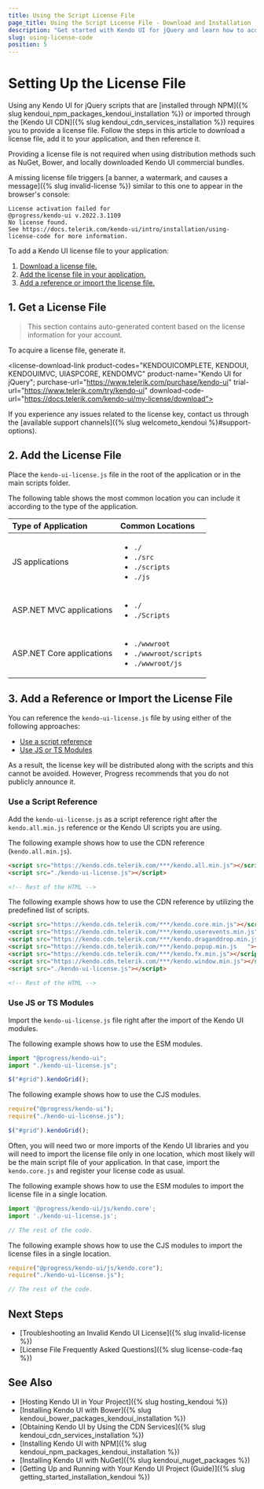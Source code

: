 ```yaml
---
title: Using the Script License File
page_title: Using the Script License File - Download and Installation
description: "Get started with Kendo UI for jQuery and learn how to acquire the library from the NPM distribution channel and register the script license file."
slug: using-license-code
position: 5
---
```


# Setting Up the License File

Using any Kendo UI for jQuery scripts that are [installed through NPM]({% slug kendoui_npm_packages_kendoui_installation %}) or imported through the [Kendo UI CDN]({% slug kendoui_cdn_services_installation %}) requires you to provide a license file. Follow the steps in this article to download a license file, add it to your application, and then reference it.

Providing a license file is not required when using distribution methods such as NuGet, Bower, and locally downloaded Kendo UI commercial bundles.

A missing license file triggers [a banner, a watermark, and causes a message]({% slug invalid-license %}) similar to this one to appear in the browser's console:

```console
License activation failed for
@progress/kendo-ui v.2022.3.1109
No license found.
See https://docs.telerik.com/kendo-ui/intro/installation/using-license-code for more information.
```

To add a Kendo UI license file to your application:

1. [Download a license file.](#1-get-a-license-file)
2. [Add the license file in your application.](#2-add-the-license-file)
2. [Add a reference or import the license file.](#3-add-a-reference-or-import-the-license-file)

## 1. Get a License File

> This section contains auto-generated content based on the license information for your account.

To acquire a license file, generate it.

<!-- The following code is a web component - it should never be added as a code snippet. It is part of the web application to generate the license code for the clients. To check it out, log into your account and open the live doc page. -->
<link rel="stylesheet" href="https://d3fu8oi3wk1rz4.cloudfront.net/kendo-docs-demos-assets/2.3.5/styles/license-key/styles.css" />
<script src="https://d3fu8oi3wk1rz4.cloudfront.net/kendo-docs-demos-assets/2.3.5/scripts/license-key/index.js"></script>

<license-download-link
product-codes="KENDOUICOMPLETE, KENDOUI, KENDOUIMVC, UIASPCORE, KENDOMVC"
product-name="Kendo UI for jQuery";
purchase-url="https://www.telerik.com/purchase/kendo-ui"
trial-url="https://www.telerik.com/try/kendo-ui"
download-code-url="https://docs.telerik.com/kendo-ui/my-license/download">
</license-download-link>

If you experience any issues related to the license key, contact us through the [available support channels]({% slug welcometo_kendoui %}#support-options).

## 2. Add the License File

Place the `kendo-ui-license.js` file in the root of the application or in the main scripts folder.

The following table shows the most common location you can include it according to the type of the application.

|Type of Application|Common Locations
|:---|:---
|JS applications|<ul><li><code>./</code></li><li><code>./src</code></li><li><code>./scripts</code></li><li><code>./js</code></li></ul>
|ASP.NET MVC applications|<ul><li><code>./</code></li><li><code>./Scripts</code></li></ul>
|ASP.NET Core applications|<ul><li><code>./wwwroot</code></li><li><code>./wwwroot/scripts</code></li><li><code>./wwwroot/js</code></li></ul>

## 3. Add a Reference or Import the License File

You can reference the `kendo-ui-license.js` file by using either of the following approaches:

* [Use a script reference](#use-a-script-reference)
* [Use JS or TS Modules](#use-js-or-ts-modules)

As a result, the license key will be distributed along with the scripts and this cannot be avoided. However, Progress recommends that you do not publicly announce it.

### Use a Script Reference

Add the `kendo-ui-license.js` as a script reference right after the `kendo.all.min.js` reference or the Kendo UI scripts you are using.

The following example shows how to use the CDN reference (`kendo.all.min.js`).

```html
<script src="https://kendo.cdn.telerik.com/***/kendo.all.min.js"></script>
<script src="./kendo-ui-license.js"></script>

<!-- Rest of the HTML -->
```

The following example shows how to use the CDN reference by utilizing the predefined list of scripts.

```html
<script src="https://kendo.cdn.telerik.com/***/kendo.core.min.js"></script>
<script src="https://kendo.cdn.telerik.com/***/kendo.userevents.min.js"></script>
<script src="https://kendo.cdn.telerik.com/***/kendo.draganddrop.min.js"></script>
<script src="https://kendo.cdn.telerik.com/***/kendo.popup.min.js	"></script>
<script src="https://kendo.cdn.telerik.com/***/kendo.fx.min.js"></script>
<script src="https://kendo.cdn.telerik.com/***/kendo.window.min.js"></script>
<script src="./kendo-ui-license.js"></script>

<!-- Rest of the HTML -->
```

### Use JS or TS Modules

Import the `kendo-ui-license.js` file right after the import of the Kendo UI modules.

The following example shows how to use the ESM modules.

```js
import "@progress/kendo-ui";
import "./kendo-ui-license.js";

$("#grid").kendoGrid();
```

The following example shows how to use the CJS modules.

```js
require("@progress/kendo-ui");
require("./kendo-ui-license.js");

$("#grid").kendoGrid();
```

Often, you will need two or more imports of the Kendo UI libraries and you will need to import the license file only in one location, which most likely will be the main script file of your application. In that case, import the `kendo.core.js` and register your license code as usual.

The following example shows how to use the ESM modules to import the license file in a single location.

```js
import '@progress/kendo-ui/js/kendo.core';
import './kendo-ui-license.js';

// The rest of the code.
```

The following example shows how to use the CJS modules to import the license files in a single location.

```js
require("@progress/kendo-ui/js/kendo.core");
require("./kendo-ui-license.js");

// The rest of the code.
```

## Next Steps

* [Troubleshooting an Invalid Kendo UI License]({% slug invalid-license %})
* [License File Frequently Asked Questions]({% slug license-code-faq %})

## See Also

* [Hosting Kendo UI in Your Project]({% slug hosting_kendoui %})
* [Installing Kendo UI with Bower]({% slug kendoui_bower_packages_kendoui_installation %})
* [Obtaining Kendo UI by Using the CDN Services]({% slug kendoui_cdn_services_installation %})
* [Installing Kendo UI with NPM]({% slug kendoui_npm_packages_kendoui_installation %})
* [Installing Kendo UI with NuGet]({% slug kendoui_nuget_packages %})
* [Getting Up and Running with Your Kendo UI Project (Guide)]({% slug getting_started_installation_kendoui %})
